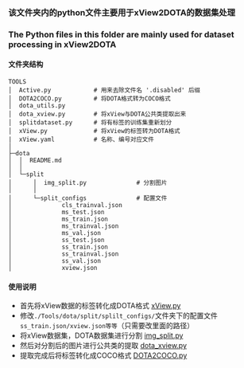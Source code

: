 ### 该文件夹内的python文件主要用于xView2DOTA的数据集处理
### The Python files in this folder are mainly used for dataset processing in xView2DOTA

#### 文件夹结构

```
TOOLS
│  Active.py            # 用来去除文件名 '.disabled' 后缀
│  DOTA2COCO.py         # 将DOTA格式转为COCO格式
│  dota_utils.py
│  dota_xview.py        # 将xView与DOTA公共类提取出来
│  splitdataset.py      # 将有标签的训练集重新划分
│  xView.py             # 将xView的标签转为DOTA格式
|  xView.yaml           # 名称、编号对应文件
│
├─dota
│  │  README.md
│  │
│  └─split
│      │  img_split.py              # 分割图片
│      │
│      └─split_configs              # 配置文件
│              cls_trainval.json
│              ms_test.json
│              ms_train.json
│              ms_trainval.json
│              ms_val.json
│              ss_test.json
│              ss_train.json
│              ss_trainval.json
│              ss_val.json
│              xview.json
```
#### 使用说明
- 首先将xView数据的标签转化成DOTA格式 [xView.py](xView.py)
- 修改`./Tools/dota/split/splilt_configs/`文件夹下的配置文件`ss_train.json/xview.json等等`（只需要改里面的路径）
- 将xView数据集，DOTA数据集进行分割 [img_split.py](dota%2Fsplit%2Fimg_split.py)
- 然后对分割后的图片进行公共类的提取 [dota_xview.py](dota_xview.py)
- 提取完成后将标签转化成COCO格式 [DOTA2COCO.py](DOTA2COCO.py)